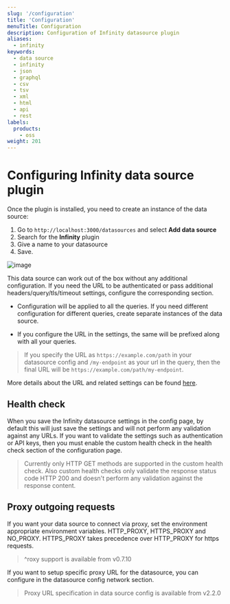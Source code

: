 ```yaml
---
slug: '/configuration'
title: 'Configuration'
menuTitle: Configuration
description: Configuration of Infinity datasource plugin
aliases:
  - infinity
keywords:
  - data source
  - infinity
  - json
  - graphql
  - csv
  - tsv
  - xml
  - html
  - api
  - rest
labels:
  products:
    - oss
weight: 201
---
```


# Configuring Infinity data source plugin

Once the plugin is installed, you need to create an instance of the data source:

1. Go to `http://localhost:3000/datasources` and select **Add data source**
2. Search for the **Infinity** plugin
3. Give a name to your datasource
4. Save.

![image](https://user-images.githubusercontent.com/153843/118472644-f4ceab00-b700-11eb-89e1-eec404755cd0.png#center)

This data source can work out of the box without any additional configuration. If you need the URL to be authenticated or pass additional headers/query/tls/timeout settings, configure the corresponding section.

- Configuration will be applied to all the queries. If you need different configuration for different queries, create separate instances of the data source. 

- If you configure the URL in the settings, the same will be prefixed along with all your queries.

> If you specify the URL as `https://example.com/path` in your datasource config and `/my-endpoint` as your url in the query, then the final URL will be `https://example.com/path/my-endpoint`.

More details about the URL and related settings can be found [here](/docs/plugins/yesoreyeram-infinity-datasource/latest/references/url/).

## Health check

When you save the Infinity datasource settings in the config page, by default this will just save the settings and will not perform any validation against any URLs. If you want to validate the settings such as authentication or API keys, then you must enable the custom health check in the health check section of the configuration page.

> Currently only HTTP GET methods are supported in the custom health check. Also custom health checks only validate the response status code HTTP 200 and doesn't perform any validation against the response content.

## Proxy outgoing requests

If you want your data source to connect via proxy, set the environment appropriate environment variables. HTTP_PROXY, HTTPS_PROXY and NO_PROXY. HTTPS_PROXY takes precedence over HTTP_PROXY for https requests.

> ^roxy support is available from v0.7.10

If you want to setup specific proxy URL for the datasource, you can configure in the datasource config network section.

> Proxy URL specification in data source config is available from v2.2.0
